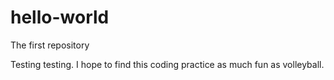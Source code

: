 # hello-world
The first repository

Testing testing. I hope to find this coding practice as much fun as volleyball. 

